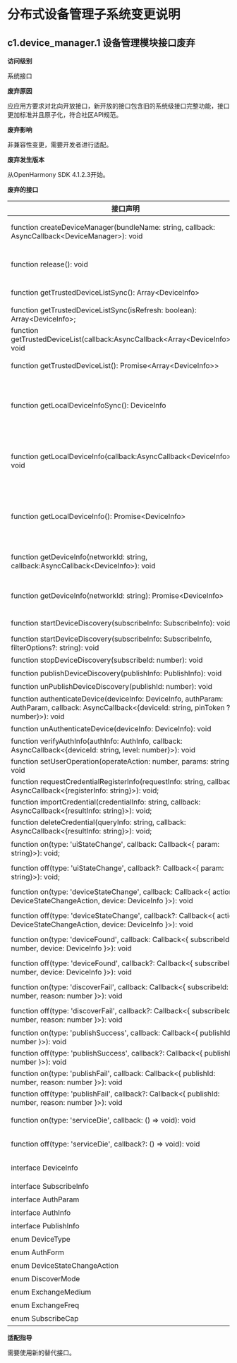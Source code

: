 # 分布式设备管理子系统变更说明

## c1.device_manager.1 设备管理模块接口废弃

**访问级别**

系统接口

**废弃原因**

应应用方要求对北向开放接口，新开放的接口包含旧的系统级接口完整功能，接口更加标准并且原子化，符合社区API规范。

**废弃影响**

非兼容性变更，需要开发者进行适配。

**废弃发生版本**

从OpenHarmony SDK 4.1.2.3开始。

**废弃的接口**

| 接口声明 | 废弃说明 | 替代接口 |
| -- | -- | -- |
| function createDeviceManager(bundleName: string, callback: AsyncCallback&lt;DeviceManager&gt;): void | 使用[deviceManager.createDeviceManager](https://gitee.com/openharmony/docs/blob/master/zh-cn/application-dev/reference/apis/js-apis-distributedDeviceManager.md#devicemanagercreatedevicemanager)接口创建一个设备管理实例 | function createDeviceManager(bundleName: string): DeviceManager; |
| function release(): void | 使用[deviceManager.releaseDeviceManager](https://gitee.com/openharmony/docs/blob/master/zh-cn/application-dev/reference/apis/js-apis-distributedDeviceManager.md#devicemanagerreleasedevicemanager)释放DeviceManager实例 | function releaseDeviceManager(deviceManager: DeviceManager): void; |
| function getTrustedDeviceListSync(): Array&lt;DeviceInfo&gt; | 使用[getAvailableDeviceListSync](https://gitee.com/openharmony/docs/blob/master/zh-cn/application-dev/reference/apis/js-apis-distributedDeviceManager.md#getavailabledevicelistsync)同步获取所有可信设备列表 | function getAvailableDeviceListSync(): Array&lt;DeviceBasicInfo&gt;; |
| function getTrustedDeviceListSync(isRefresh: boolean): Array&lt;DeviceInfo&gt;; | 废弃 | 无替代接口 |
| function getTrustedDeviceList(callback:AsyncCallback&lt;Array&lt;DeviceInfo&gt;&gt;): void | 使用[getAvailableDeviceList](https://gitee.com/openharmony/docs/blob/master/zh-cn/application-dev/reference/apis/js-apis-distributedDeviceManager.md#getavailabledevicelist)获取所有可信设备列表 | function getAvailableDeviceList(callback:AsyncCallback&lt;Array&lt;DeviceBasicInfo&gt;&gt;): void; |
| function getTrustedDeviceList(): Promise&lt;Array&lt;DeviceInfo&gt;&gt; | 使用[getAvailableDeviceList](https://gitee.com/openharmony/docs/blob/master/zh-cn/application-dev/reference/apis/js-apis-distributedDeviceManager.md#getavailabledevicelist-1)获取所有可信设备列表 | function getAvailableDeviceList(): Promise&lt;Array&lt;DeviceBasicInfo&gt;&gt;; |
| function getLocalDeviceInfoSync(): DeviceInfo | 使用[getLocalDeviceNetworkId](https://gitee.com/openharmony/docs/blob/master/zh-cn/application-dev/reference/apis/js-apis-distributedDeviceManager.md#getlocaldevicenetworkid)获取本地设备网络标识，[getLocalDeviceName](https://gitee.com/openharmony/docs/blob/master/zh-cn/application-dev/reference/apis/js-apis-distributedDeviceManager.md#getlocaldevicename)获取本地设备名称，[getLocalDeviceType](https://gitee.com/openharmony/docs/blob/master/zh-cn/application-dev/reference/apis/js-apis-distributedDeviceManager.md#getlocaldevicetype)获取本地设备类型，[getLocalDeviceId](https://gitee.com/openharmony/docs/blob/master/zh-cn/application-dev/reference/apis/js-apis-distributedDeviceManager.md#getlocaldeviceid)获取本地设备id | function getLocalDeviceNetworkId(): string; function getLocalDeviceName(): string; function getLocalDeviceType(): number; function getLocalDeviceId(): string; |
| function getLocalDeviceInfo(callback:AsyncCallback&lt;DeviceInfo&gt;): void | 使用[getLocalDeviceNetworkId](https://gitee.com/openharmony/docs/blob/master/zh-cn/application-dev/reference/apis/js-apis-distributedDeviceManager.md#getlocaldevicenetworkid)获取本地设备网络标识，[getLocalDeviceName](https://gitee.com/openharmony/docs/blob/master/zh-cn/application-dev/reference/apis/js-apis-distributedDeviceManager.md#getlocaldevicename)获取本地设备名称，[getLocalDeviceType](https://gitee.com/openharmony/docs/blob/master/zh-cn/application-dev/reference/apis/js-apis-distributedDeviceManager.md#getlocaldevicetype)获取本地设备类型，[getLocalDeviceId](https://gitee.com/openharmony/docs/blob/master/zh-cn/application-dev/reference/apis/js-apis-distributedDeviceManager.md#getlocaldeviceid)获取本地设备id | function getLocalDeviceNetworkId(): string; <br> function getLocalDeviceName(): string; <br> function getLocalDeviceType(): number; <br> function getLocalDeviceId(): string; |
| function getLocalDeviceInfo(): Promise&lt;DeviceInfo&gt; | 使用[getLocalDeviceNetworkId](https://gitee.com/openharmony/docs/blob/master/zh-cn/application-dev/reference/apis/js-apis-distributedDeviceManager.md#getlocaldevicenetworkid)获取本地设备网络标识，[getLocalDeviceName](https://gitee.com/openharmony/docs/blob/master/zh-cn/application-dev/reference/apis/js-apis-distributedDeviceManager.md#getlocaldevicename)获取本地设备名称，[getLocalDeviceType](https://gitee.com/openharmony/docs/blob/master/zh-cn/application-dev/reference/apis/js-apis-distributedDeviceManager.md#getlocaldevicetype)获取本地设备类型，[getLocalDeviceId](https://gitee.com/openharmony/docs/blob/master/zh-cn/application-dev/reference/apis/js-apis-distributedDeviceManager.md#getlocaldeviceid)获取本地设备id | function getLocalDeviceNetworkId(): string; function getLocalDeviceName(): string; function getLocalDeviceType(): number; function getLocalDeviceId(): string; |
| function getDeviceInfo(networkId: string, callback:AsyncCallback&lt;DeviceInfo&gt;): void | 使用[getDeviceName](https://gitee.com/openharmony/docs/blob/master/zh-cn/application-dev/reference/apis/js-apis-distributedDeviceManager.md#getdevicename)通过指定设备的网络标识获取该设备名称，[getDeviceType](https://gitee.com/openharmony/docs/blob/master/zh-cn/application-dev/reference/apis/js-apis-distributedDeviceManager.md#getdevicetype)通过指定设备的网络标识获取该设备类型 | function getDeviceName(networkId: string): string; function getDeviceType(networkId: string): number; |
| function getDeviceInfo(networkId: string): Promise&lt;DeviceInfo&gt; | 使用[getDeviceName](https://gitee.com/openharmony/docs/blob/master/zh-cn/application-dev/reference/apis/js-apis-distributedDeviceManager.md#getdevicename)通过指定设备的网络标识获取该设备名称，[getDeviceType](https://gitee.com/openharmony/docs/blob/master/zh-cn/application-dev/reference/apis/js-apis-distributedDeviceManager.md#getdevicetype)通过指定设备的网络标识获取该设备类型 | function getDeviceName(networkId: string): string; function getDeviceType(networkId: string): number; |
| function startDeviceDiscovery(subscribeInfo: SubscribeInfo): void | 使用[startDiscovering](https://gitee.com/openharmony/docs/blob/master/zh-cn/application-dev/reference/apis/js-apis-distributedDeviceManager.md#startdiscovering)发现周边设备 | function startDiscovering(discoverParam: {[key:&nbsp;string]:&nbsp;Object} , filterOptions?: {[key:&nbsp;string]:&nbsp;Object} ): void; |
| function startDeviceDiscovery(subscribeInfo: SubscribeInfo, filterOptions?: string): void | 使用[startDiscovering](https://gitee.com/openharmony/docs/blob/master/zh-cn/application-dev/reference/apis/js-apis-distributedDeviceManager.md#startdiscovering)发现周边设备 | function startDiscovering(discoverParam: {[key:&nbsp;string]:&nbsp;Object} , filterOptions?: {[key:&nbsp;string]:&nbsp;Object} ): void; |
| function stopDeviceDiscovery(subscribeId: number): void | 使用[stopDiscovering](https://gitee.com/openharmony/docs/blob/master/zh-cn/application-dev/reference/apis/js-apis-distributedDeviceManager.md#stopdiscovering)停止发现周边设备 | function stopDiscovering(): void; |
| function publishDeviceDiscovery(publishInfo: PublishInfo): void | 废弃 | 无替代接口 |
| function unPublishDeviceDiscovery(publishId: number): void | 废弃 | 无替代接口 |
| function authenticateDevice(deviceInfo: DeviceInfo, authParam: AuthParam, callback: AsyncCallback&lt;{deviceId: string, pinToken ?: number}&gt;): void | 使用[bindTarget](https://gitee.com/openharmony/docs/blob/master/zh-cn/application-dev/reference/apis/js-apis-distributedDeviceManager.md#bindtarget)认证设备 | function bindTarget(deviceId: string, bindParam: {[key:&nbsp;string]:&nbsp;Object} , callback: AsyncCallback&lt;{deviceId: string}>): void; |
| function unAuthenticateDevice(deviceInfo: DeviceInfo): void | 使用[unbindTarget](https://gitee.com/openharmony/docs/blob/master/zh-cn/application-dev/reference/apis/js-apis-distributedDeviceManager.md#unbindtarget)解除认证设备 | function unbindTarget(deviceId: string): void; |
| function verifyAuthInfo(authInfo: AuthInfo, callback: AsyncCallback&lt;{deviceId: string, level: number}&gt;): void | 废弃 | 无替代接口 |
| function setUserOperation(operateAction: number, params: string): void | 使用[replyUiAction](https://gitee.com/openharmony/docs/blob/master/zh-cn/application-dev/reference/apis/js-apis-distributedDeviceManager.md#replyuiaction)回复用户ui操作行为 | function replyUiAction(action: number, actionResult: string): void; |
| function requestCredentialRegisterInfo(requestInfo: string, callback: AsyncCallback&lt;{registerInfo: string}&gt;): void; | 废弃 | 无替代接口 |
| function importCredential(credentialInfo: string, callback: AsyncCallback&lt;{resultInfo: string}&gt;): void; | 废弃 | 无替代接口 |
| function deleteCredential(queryInfo: string, callback: AsyncCallback&lt;{resultInfo: string}&gt;): void; | 废弃 | 无替代接口 |
| function on(type: 'uiStateChange', callback: Callback&lt;{ param: string}&gt;): void; | 使用[on('replyResult')](https://gitee.com/openharmony/docs/blob/master/zh-cn/application-dev/reference/apis/js-apis-distributedDeviceManager.md#onreplyresult)回复UI操作结果回调 | function on(type: 'replyResult', callback: Callback&lt;{ param: string}&gt;): void; |
| function off(type: 'uiStateChange', callback?: Callback&lt;{ param: string}&gt;): void; | 使用[off('replyResult')](https://gitee.com/openharmony/docs/blob/master/zh-cn/application-dev/reference/apis/js-apis-distributedDeviceManager.md#offreplyresult)取消回复UI操作结果回调 | function off(type: 'replyResult', callback?: Callback&lt;{ param: string}&gt;): void; |
| function on(type: 'deviceStateChange',  callback: Callback&lt;{ action: DeviceStateChangeAction, device: DeviceInfo }&gt;): void | 使用[on('deviceStateChange')](https://gitee.com/openharmony/docs/blob/master/zh-cn/application-dev/reference/apis/js-apis-distributedDeviceManager.md#ondevicestatechange)注册设备状态回调 | function on(type: 'deviceStateChange', callback: Callback&lt;{ action: DeviceStateChange, device: DeviceBasicInfo }&gt;): void; |
| function off(type: 'deviceStateChange', callback?: Callback&lt;{ action: DeviceStateChangeAction, device: DeviceInfo }&gt;): void | 使用[off('deviceStateChange')](https://gitee.com/openharmony/docs/blob/master/zh-cn/application-dev/reference/apis/js-apis-distributedDeviceManager.md#offdevicestatechange)取消注册设备状态回调 | function off(type: 'deviceStateChange', callback?: Callback&lt;{ action: DeviceStateChange, device: DeviceBasicInfo }&gt;): void; |
| function on(type: 'deviceFound', callback: Callback&lt;{ subscribeId: number, device: DeviceInfo }&gt;): void | 使用[on('discoverSuccess')](https://gitee.com/openharmony/docs/blob/master/zh-cn/application-dev/reference/apis/js-apis-distributedDeviceManager.md#ondiscoversuccess)注册发现设备成功回调监听 | function on(type: 'discoverSuccess', callback: Callback&lt;{ device: DeviceBasicInfo }&gt;): void; |
| function off(type: 'deviceFound', callback?: Callback&lt;{ subscribeId: number, device: DeviceInfo }&gt;): void | 使用[off('discoverSuccess')](https://gitee.com/openharmony/docs/blob/master/zh-cn/application-dev/reference/apis/js-apis-distributedDeviceManager.md#offdiscoversuccess)取消注册设备发现成功回调 | function off(type: 'discoverSuccess', callback?: Callback&lt;{ device: DeviceBasicInfo }&gt;): void; |
| function on(type: 'discoverFail', callback: Callback&lt;{ subscribeId: number, reason: number }&gt;): void | 使用[on('discoverFailure')](https://gitee.com/openharmony/docs/blob/master/zh-cn/application-dev/reference/apis/js-apis-distributedDeviceManager.md#ondiscoverfailure)注册设备发现失败回调监听 | function on(type: 'discoverFailure', callback: Callback&lt;{ reason: number }&gt;): void; |
| function off(type: 'discoverFail', callback?: Callback&lt;{ subscribeId: number, reason: number }&gt;): void | 使用[off('discoverFailure')](https://gitee.com/openharmony/docs/blob/master/zh-cn/application-dev/reference/apis/js-apis-distributedDeviceManager.md#offdiscoverfailure)取消注册设备发现失败回调 | function off(type: 'discoverFailure', callback?: Callback&lt;{ reason: number }&gt;): void; |
| function on(type: 'publishSuccess', callback: Callback&lt;{ publishId: number }&gt;): void |  废弃 | 无替代接口 |
| function off(type: 'publishSuccess', callback?: Callback&lt;{ publishId: number }&gt;): void |  废弃 | 无替代接口 |
| function on(type: 'publishFail', callback: Callback&lt;{ publishId: number, reason: number }&gt;): void |  废弃 | 无替代接口 |
| function off(type: 'publishFail', callback?: Callback&lt;{ publishId: number, reason: number }&gt;): void |  废弃 | 无替代接口 |
| function on(type: 'serviceDie', callback: () =&gt; void): void | 使用[on('serviceDie')](https://gitee.com/openharmony/docs/blob/master/zh-cn/application-dev/reference/apis/js-apis-distributedDeviceManager.md#onservicedie)注册设备管理服务死亡监听 | function on(type: 'serviceDie', callback?: Callback&lt;{}&gt;): void; |
| function off(type: 'serviceDie', callback?: () =&gt; void): void | 使用[off('serviceDie')](https://gitee.com/openharmony/docs/blob/master/zh-cn/application-dev/reference/apis/js-apis-distributedDeviceManager.md#offservicedie)取消注册设备管理服务死亡监听 | function off(type: 'serviceDie', callback?: Callback&lt;{}&gt;): void; |
| interface DeviceInfo | 使用[DeviceBasicInfo](https://gitee.com/openharmony/docs/blob/master/zh-cn/application-dev/reference/apis/js-apis-distributedDeviceManager.md#devicebasicinfo)表示分布式设备基本信息 | interface DeviceBasicInfo |
| interface SubscribeInfo | 废弃 | 无替代接口 |
| interface AuthParam | 废弃 | 无替代接口 |
| interface AuthInfo | 废弃 | 无替代接口 |
| interface PublishInfo | 废弃 | 无替代接口 |
| enum DeviceType | 废弃 | 无替代接口 |
| enum AuthForm | 废弃 | 无替代接口 |
| enum DeviceStateChangeAction | 使用[DeviceStateChange](https://gitee.com/openharmony/docs/blob/master/zh-cn/application-dev/reference/apis/js-apis-distributedDeviceManager.md#devicestatechange)表示设备状态 | enum DeviceStateChange |
| enum DiscoverMode | 废弃 | 无替代接口 |
| enum ExchangeMedium | 废弃 | 无替代接口 |
| enum ExchangeFreq | 废弃 | 无替代接口 |
| enum SubscribeCap | 废弃 | 无替代接口 |

**适配指导**

需要使用新的替代接口。
